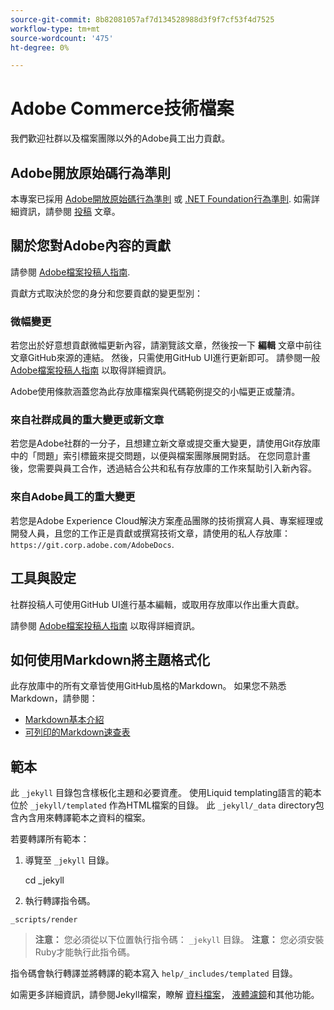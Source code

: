 ```yaml
---
source-git-commit: 8b82081057af7d134528988d3f9f7cf53f4d7525
workflow-type: tm+mt
source-wordcount: '475'
ht-degree: 0%

---
```

# Adobe Commerce技術檔案

我們歡迎社群以及檔案團隊以外的Adobe員工出力貢獻。

## Adobe開放原始碼行為準則

本專案已採用 [Adobe開放原始碼行為準則](code-of-conduct.md) 或 [.NET Foundation行為準則](https://dotnetfoundation.org/code-of-conduct). 如需詳細資訊，請參閱 [投稿](contributing.md) 文章。

## 關於您對Adobe內容的貢獻

請參閱 [Adobe檔案投稿人指南](https://experienceleague.adobe.com/docs/contributor/contributor-guide/introduction.html).

貢獻方式取決於您的身分和您要貢獻的變更型別：

### 微幅變更

若您出於好意想貢獻微幅更新內容，請瀏覽該文章，然後按一下 **編輯** 文章中前往文章GitHub來源的連結。 然後，只需使用GitHub UI進行更新即可。 請參閱一般 [Adobe檔案投稿人指南](https://experienceleague.adobe.com/docs/contributor/contributor-guide/introduction.html) 以取得詳細資訊。

Adobe使用條款涵蓋您為此存放庫檔案與代碼範例提交的小幅更正或釐清。

### 來自社群成員的重大變更或新文章

若您是Adobe社群的一分子，且想建立新文章或提交重大變更，請使用Git存放庫中的「問題」索引標籤來提交問題，以便與檔案團隊展開對話。 在您同意計畫後，您需要與員工合作，透過結合公共和私有存放庫的工作來幫助引入新內容。

<!--
If you submit a pull request with significant changes to documentation and code examples, you'll see a message in the pull request asking you to submit an online contribution license agreement (CLA). We need you to complete the online form before we can review your pull request.
-->

### 來自Adobe員工的重大變更

若您是Adobe Experience Cloud解決方案產品團隊的技術撰寫人員、專案經理或開發人員，且您的工作正是貢獻或撰寫技術文章，請使用的私人存放庫： `https://git.corp.adobe.com/AdobeDocs`.

<!--Employees from other parts of the Adobe world should use the public repo for minor updates.-->

## 工具與設定

社群投稿人可使用GitHub UI進行基本編輯，或取用存放庫以作出重大貢獻。

請參閱 [Adobe檔案投稿人指南](https://experienceleague.adobe.com/docs/contributor/contributor-guide/introduction.html) 以取得詳細資訊。

## 如何使用Markdown將主題格式化

此存放庫中的所有文章皆使用GitHub風格的Markdown。 如果您不熟悉Markdown，請參閱：

* [Markdown基本介紹](https://help.github.com/articles/getting-started-with-writing-and-formatting-on-github/)
* [可列印的Markdown速查表](https://guides.github.com/pdfs/markdown-cheatsheet-online.pdf)

## 範本

此 `_jekyll` 目錄包含樣板化主題和必要資產。
使用Liquid templating語言的範本位於 `_jekyll/templated` 作為HTML檔案的目錄。
此 `_jekyll/_data` directory包含內含用來轉譯範本之資料的檔案。

若要轉譯所有範本：

1. 導覽至 `_jekyll` 目錄。

   cd _jekyll

1. 執行轉譯指令碼。

```
_scripts/render
```

> **注意：** 您必須從以下位置執行指令碼： `_jekyll` 目錄。
> **注意：** 您必須安裝Ruby才能執行此指令碼。

指令碼會執行轉譯並將轉譯的範本寫入 `help/_includes/templated` 目錄。

如需更多詳細資訊，請參閱Jekyll檔案，瞭解 [資料檔案](https://jekyllrb.com/docs/datafiles)， [液體濾鏡](https://jekyllrb.com/docs/liquid/filters/)和其他功能。
